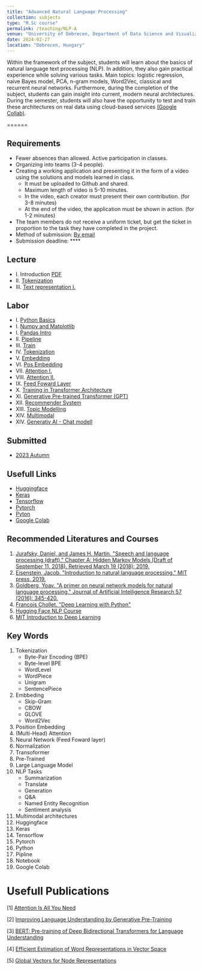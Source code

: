 ```yaml
---
title: "Advanced Natural Language Processing"
collection: subjects
type: "M.Sc course"
permalink: /teaching/NLP-A
venue: "University of Debrecen, Department of Data Science and Visualization"
date: 2024-02-27
location: "Debrecen, Hungary"
---
```


Within the framework of the subject, students will learn about the basics of natural language text processing (NLP). In addition, they also gain practical experience while solving various tasks. Main topics: logistic regression, naive Bayes model, PCA, n-gram models, Word2Vec, classical and recurrent neural networks. Furthermore, during the completion of the subject, students can gain insight into current, modern neural architectures. During the semester, students will also have the opportunity to test and train these architectures on real data using cloud-based services [(Google Collab)](https://colab.google/).

======

## Requirements

- Fewer absences than allowed. Active participation in classes.
- Organizing into teams (3-4 people).
- Creating a working application and presenting it in the form of a video using the solutions and models learned in class.
     - It must be uploaded to Github and shared.
     - Maximum length of video is 5-10 minutes.
     - In the video, each creator must present their own contribution. (for 3-8 minutes)
     - At the end of the video, the application must be shown in action. (for 1-2 minutes)
- The team members do not receive a uniform ticket, but get the ticket in proportion to the task they have completed in the project.
- Method of submission: [By email](mailto:lakatos.robert@inf.unideb.hu)
- Submission deadline: ****

## Lecture

- I.    Introduction [PDF](../materials/NLP-A/lectures/L01_anlp.pdf)
- II.   [Tokenization](../materials/NLP-A/lectures/lesson_2)
- III.  [Text representation I.](../materials/NLP-A/lectures/lesson_3)

## Labor

- I.    [Python Basics](../materials/NLP-A/python)
- I.    [Numpy and Matplotlib](./materials/NLP-A/numpy-and-matplotlib)
- I.    [Pandas Intro](../materials/NLP-A/pandas)
- II.   [Pipeline](../materials/NLP-A/pipeline)
- III.  [Train](../materials/NLP-A/train)
- IV.   [Tokenization](../materials/NLP-A/tokenization)
- V.    [Embedding](../materials/NLP-A/embedding)
- VI.   [Pos Embedding](../materials/NLP-A/pos-embedding)
- VII.  [Attention I.](../materials/NLP-A/attention-I)
- VIII. [Attention II.](../materials/NLP-A/attention-II)
- IX.   [Feed Foward Layer](../materials/NLP-A/feed-foward)
- X.    [Training in Transformer Architecture](../materials/NLP-A/train-transformer)
- XI.   [Generative Pre-trained Transformer (GPT)](../materials/NLP-A/gpt)
- XII.  [Recommender System](../materials/NLP-A/recommedner-system)
- XIII. [Topic Modelling](../materials/NLP-A/topic-modelling)
- XIV.  [Multimodal](../materials/NLP-A/multimodal)
- XIV.  [Generativ AI - Chat modell](../materials/NLP-A/gaichat)

## Submitted

- [2023 Autumn](../materials/NLP-A/submitted/2023-2)

## Usefull Links

- [Huggingface](https://huggingface.co/)
- [Keras](https://keras.io/)
- [Tensorflow](https://www.tensorflow.org/)
- [Pytorch](https://pytorch.org/)
- [Pyton](https://www.python.org/)
- [Google Colab](https://colab.google/)

## Recommended Literatures and Courses

1. [Jurafsky, Daniel, and James H. Martin. "Speech and language processing (draft)." Chapter A: Hidden Markov Models (Draft of September 11, 2018). Retrieved March 19 (2018): 2019.](https://ms.b-ok.xyz/book/3560643/4a6ab2)
2. [Eisenstein, Jacob. "Introduction to natural language processing." MIT press, 2019.](https://mitpress.mit.edu/9780262042840/introduction-to-natural-language-processing/)
3. [Goldberg, Yoav. "A primer on neural network models for natural language processing." Journal of Artificial Intelligence Research 57 (2016): 345-420.](https://arxiv.org/pdf/1510.00726.pdf)
4. [Francois Chollet. "Deep Learning with Python"](https://www.amazon.com/Deep-Learning-Python-Francois-Chollet/dp/1617294438)
5. [Hugging Face NLP Course](https://huggingface.co/learn/nlp-course/chapter0/1?fw=pt)
6. [MIT Introduction to Deep Learning](http://introtodeeplearning.com/)

## Key Words

1. Tokenization 
    - Byte-Pair Encoding (BPE)
    - Byte-level BPE
    - WordLevel
    - WordPiece
    - Unigram
    - SentencePiece
2. Embbeding
    - Skip-Gram
    - CBOW
    - GLOVE
    - Word2Vec
3. Position Embedding
4. (Multi-Head) Attention
5. Neural Network (Feed Foward layer)
6. Normalization
7. Transoformer
8. Pre-Trained
9. Large Language Model
10. NLP Tasks
    - Summarization
    - Translate
    - Generation
    - Q&A
    - Named Entity Recognition
    - Sentiment analysis
11. Multimodal architectures
12. Huggingface
13. Keras
14. Tensorflow
15. Pytorch
16. Python
17. Pipline
18. Notebook
19. Google Colab

# Usefull Publications

[1] [Attention Is All You Need](https://arxiv.org/pdf/1706.03762.pdf)

[2] [Improving Language Understanding by Generative Pre-Training](https://cdn.openai.com/research-covers/language-unsupervised/language_understanding_paper.pdf)

[3] [BERT: Pre-training of Deep Bidirectional Transformers for Language Understanding](https://arxiv.org/pdf/1810.04805.pdf)

[4] [Efficient Estimation of Word Representations in Vector Space](https://arxiv.org/abs/1301.3781)

[5] [Global Vectors for Node Representations](https://arxiv.org/pdf/1902.11004.pdf)